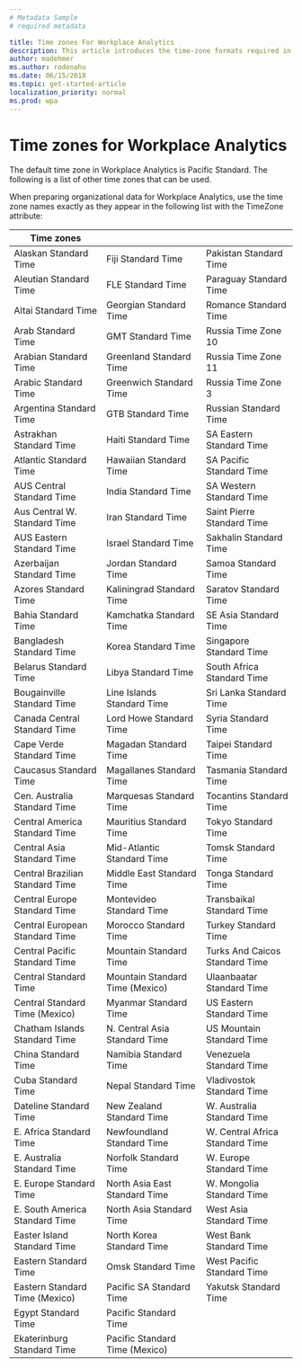 ```yaml
---
# Metadata Sample
# required metadata

title: Time zones For Workplace Analytics
description: This article introduces the time-zone formats required in Workplace Analytics.
author: madehmer
ms.author: rodonahu
ms.date: 06/15/2018
ms.topic: get-started-article
localization_priority: normal 
ms.prod: wpa
---
```


# Time zones for Workplace Analytics

The default time zone in Workplace Analytics is Pacific Standard. The following is a list of other time zones that can be used.

When preparing organizational data for Workplace Analytics, use the time zone names exactly as they appear in the following list with the TimeZone attribute:

|Time zones|||
|---|---|---|
|Alaskan Standard Time|Fiji Standard Time|Pakistan Standard Time|
|Aleutian Standard Time|FLE Standard Time|Paraguay Standard Time|
|Altai Standard Time|Georgian Standard Time|Romance Standard Time|
|Arab Standard Time|GMT Standard Time|Russia Time Zone 10|
|Arabian Standard Time|Greenland Standard Time|Russia Time Zone 11|
|Arabic Standard Time|Greenwich Standard Time|Russia Time Zone 3|
|Argentina Standard Time|GTB Standard Time|Russian Standard Time|
|Astrakhan Standard Time|Haiti Standard Time|SA Eastern Standard Time |
|Atlantic Standard Time|Hawaiian Standard Time|SA Pacific Standard Time|
|AUS Central Standard Time|India Standard Time|SA Western Standard Time|
|Aus Central W. Standard Time|Iran Standard Time|Saint Pierre Standard Time|
|AUS Eastern Standard Time|Israel Standard Time|Sakhalin Standard Time|
|Azerbaijan Standard Time |Jordan Standard Time|Samoa Standard Time|
|Azores Standard Time|Kaliningrad Standard Time|Saratov Standard Time|
|Bahia Standard Time|Kamchatka Standard Time|SE Asia Standard Time|
|Bangladesh Standard Time |Korea Standard Time|Singapore Standard Time|
|Belarus Standard Time|Libya Standard Time|South Africa Standard Time|
|Bougainville Standard Time|Line Islands Standard Time|Sri Lanka Standard Time|
|Canada Central Standard Time|Lord Howe Standard Time|Syria Standard Time|
|Cape Verde Standard Time|Magadan Standard Time|Taipei Standard Time|
|Caucasus Standard Time|Magallanes Standard Time|Tasmania Standard Time|
|Cen. Australia Standard Time|Marquesas Standard Time|Tocantins Standard Time|
|Central America Standard Time|Mauritius Standard Time|Tokyo Standard Time|
|Central Asia Standard Time|Mid-Atlantic Standard Time|Tomsk Standard Time|
|Central Brazilian Standard Time|Middle East Standard Time|Tonga Standard Time|
|Central Europe Standard Time|Montevideo Standard Time|Transbaikal Standard Time|
|Central European Standard Time|Morocco Standard Time|Turkey Standard Time|
|Central Pacific Standard Time|Mountain Standard Time|Turks And Caicos Standard Time|
|Central Standard Time|Mountain Standard Time (Mexico)|Ulaanbaatar Standard Time|
|Central Standard Time (Mexico)|Myanmar Standard Time|US Eastern Standard Time|
|Chatham Islands Standard Time|N. Central Asia Standard Time|US Mountain Standard Time|
|China Standard Time|Namibia Standard Time|Venezuela Standard Time|
|Cuba Standard Time|Nepal Standard Time|Vladivostok Standard Time|
|Dateline Standard Time|New Zealand Standard Time|W. Australia Standard Time|
|E. Africa Standard Time|Newfoundland Standard Time|W. Central Africa Standard Time|
|E. Australia Standard Time|Norfolk Standard Time|W. Europe Standard Time|
|E. Europe Standard Time|North Asia East Standard Time|W. Mongolia Standard Time|
|E. South America Standard Time|North Asia Standard Time|West Asia Standard Time|
|Easter Island Standard Time|North Korea Standard Time|West Bank Standard Time|
|Eastern Standard Time|Omsk Standard Time|West Pacific Standard Time|
|Eastern Standard Time (Mexico)|Pacific SA Standard Time|Yakutsk Standard Time|
|Egypt Standard Time|Pacific Standard Time||
|Ekaterinburg Standard Time|Pacific Standard Time (Mexico)||